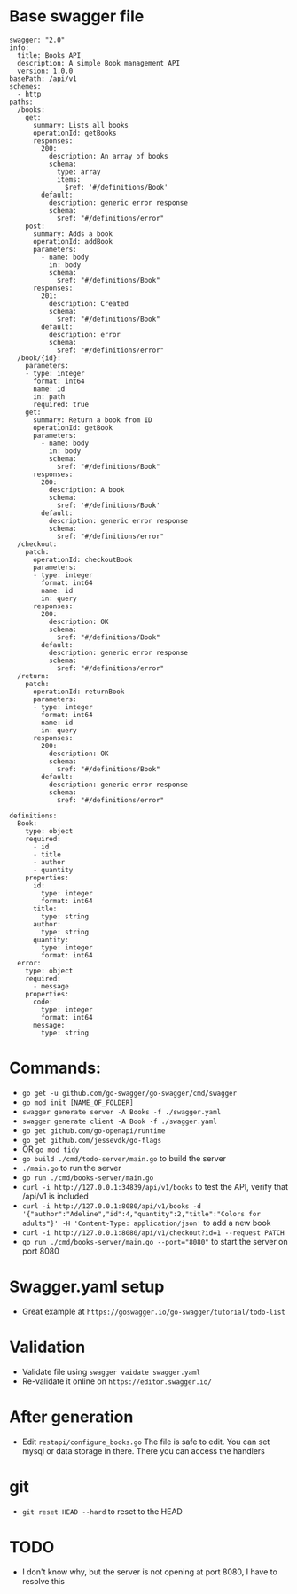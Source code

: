 # Base swagger file
```
swagger: "2.0"
info:
  title: Books API
  description: A simple Book management API
  version: 1.0.0
basePath: /api/v1
schemes:
  - http
paths:
  /books:
    get:
      summary: Lists all books
      operationId: getBooks
      responses:
        200:
          description: An array of books
          schema:
            type: array
            items:
              $ref: '#/definitions/Book'
        default:
          description: generic error response
          schema:
            $ref: "#/definitions/error"
    post:
      summary: Adds a book
      operationId: addBook
      parameters:
        - name: body
          in: body
          schema:
            $ref: "#/definitions/Book"
      responses:
        201:
          description: Created
          schema:
            $ref: "#/definitions/Book"
        default:
          description: error
          schema:
            $ref: "#/definitions/error"
  /book/{id}:
    parameters:
    - type: integer
      format: int64
      name: id
      in: path
      required: true
    get:
      summary: Return a book from ID
      operationId: getBook
      parameters:
        - name: body
          in: body
          schema:
            $ref: "#/definitions/Book"
      responses:
        200:
          description: A book
          schema:
            $ref: '#/definitions/Book'
        default:
          description: generic error response
          schema:
            $ref: "#/definitions/error"
  /checkout:
    patch:
      operationId: checkoutBook
      parameters:
      - type: integer
        format: int64
        name: id
        in: query
      responses:
        200:
          description: OK
          schema:
            $ref: "#/definitions/Book"
        default:
          description: generic error response
          schema:
            $ref: "#/definitions/error"
  /return:
    patch:
      operationId: returnBook
      parameters:
      - type: integer
        format: int64
        name: id
        in: query
      responses:
        200:
          description: OK
          schema:
            $ref: "#/definitions/Book"
        default:
          description: generic error response
          schema:
            $ref: "#/definitions/error"

definitions:
  Book:
    type: object
    required:
      - id
      - title
      - author
      - quantity
    properties:
      id:
        type: integer
        format: int64
      title:
        type: string
      author:
        type: string
      quantity:
        type: integer
        format: int64
  error:
    type: object
    required:
      - message
    properties:
      code:
        type: integer
        format: int64
      message:
        type: string
```

# Commands:
- `go get -u github.com/go-swagger/go-swagger/cmd/swagger`
- `go mod init [NAME_OF_FOLDER]`
- `swagger generate server -A Books -f ./swagger.yaml`
- `swagger generate client -A Book -f ./swagger.yaml`
- `go get github.com/go-openapi/runtime`
- `go get github.com/jessevdk/go-flags`
- OR `go mod tidy`
- `go build ./cmd/todo-server/main.go` to build the server
- `./main.go` to run the server
- `go run ./cmd/books-server/main.go`
- `curl -i http://127.0.0.1:34839/api/v1/books` to test the API, verify that /api/v1 is included
- `curl -i http://127.0.0.1:8080/api/v1/books -d '{"author":"Adeline","id":4,"quantity":2,"title":"Colors for adults"}' -H 'Content-Type: application/json'` to add a new book
- `curl -i http://127.0.0.1:8080/api/v1/checkout?id=1 --request PATCH`
- `go run ./cmd/books-server/main.go --port="8080"` to start the server on port 8080

# Swagger.yaml setup
- Great example at `https://goswagger.io/go-swagger/tutorial/todo-list`

# Validation
- Validate file using `swagger vaidate swagger.yaml`
- Re-validate it online on `https://editor.swagger.io/`

# After generation
- Edit `restapi/configure_books.go` The file is safe to edit. You can set mysql or data storage in there. There you can access the handlers

# git
- `git reset HEAD --hard` to reset to the HEAD

# TODO
- I don't know why, but the server is not opening at port 8080, I have to resolve this

